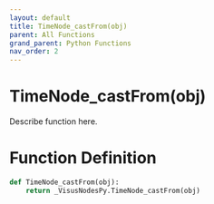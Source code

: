 ```yaml
---
layout: default
title: TimeNode_castFrom(obj)
parent: All Functions
grand_parent: Python Functions
nav_order: 2
---
```


# TimeNode_castFrom(obj)

Describe function here.

# Function Definition

```python
def TimeNode_castFrom(obj):
    return _VisusNodesPy.TimeNode_castFrom(obj)
```